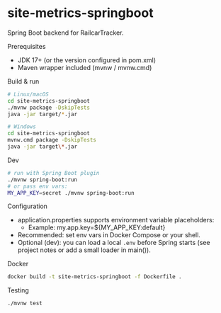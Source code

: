 # site-metrics-springboot

Spring Boot backend for RailcarTracker.

Prerequisites
- JDK 17+ (or the version configured in pom.xml)
- Maven wrapper included (mvnw / mvnw.cmd)

Build & run
```bash
# Linux/macOS
cd site-metrics-springboot
./mvnw package -DskipTests
java -jar target/*.jar

# Windows
cd site-metrics-springboot
mvnw.cmd package -DskipTests
java -jar target\*.jar
```

Dev
```bash
# run with Spring Boot plugin
./mvnw spring-boot:run
# or pass env vars:
MY_APP_KEY=secret ./mvnw spring-boot:run
```

Configuration
- application.properties supports environment variable placeholders:
  - Example: my.app.key=${MY_APP_KEY:default}
- Recommended: set env vars in Docker Compose or your shell.
- Optional (dev): you can load a local `.env` before Spring starts (see project notes or add a small loader in main()).

Docker
```bash
docker build -t site-metrics-springboot -f Dockerfile .
```

Testing
```bash
./mvnw test
```